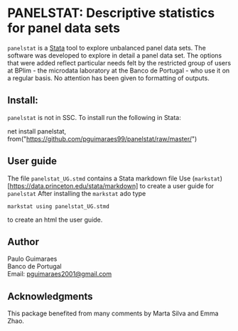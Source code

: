 # PANELSTAT: Descriptive statistics for panel data sets

`panelstat` is a [Stata](http://www.stata.com/) tool to explore unbalanced panel data sets. The software was developed to explore in detail a panel data set. The options that were added reflect particular needs felt by the restricted group of users at BPlim - the microdata laboratory at the Banco de Portugal - who use it on a regular basis. No attention has been given to formatting of outputs.

## Install:

`panelstat` is not in SSC. To install run the following in Stata:

net install panelstat, from("https://github.com/pguimaraes99/panelstat/raw/master/")

## User guide

The file `panelstat_UG.stmd` contains a Stata markdown file 
Use (`markstat`)[https://data.princeton.edu/stata/markdown] to create a user guide for `panelstat`
After installing the `markstat` ado type
```
markstat using panelstat_UG.stmd
```
to create an html the user guide.

## Author

Paulo Guimaraes
<br>Banco de Portugal
<br>Email: pguimaraes2001@gmail.com

## Acknowledgments

This package benefited from many comments by Marta Silva and Emma Zhao.
